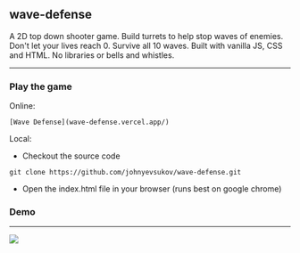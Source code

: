 wave-defense
----

A 2D top down shooter game. Build turrets to help stop waves of enemies. Don't let your lives reach 0. Survive all 10 waves. Built with vanilla JS, CSS and HTML. No libraries or bells and whistles.

----
### Play the game

Online:

```[Wave Defense](wave-defense.vercel.app/)```

Local:

- Checkout the source code

```git clone https://github.com/johnyevsukov/wave-defense.git```

- Open the index.html file in your browser (runs best on google chrome)

### Demo
----

![](https://github.com/johnyevsukov/wave-defense/assets/10480867/68b0bdf5-c1b3-4ca9-ba72-2f872893de31)
